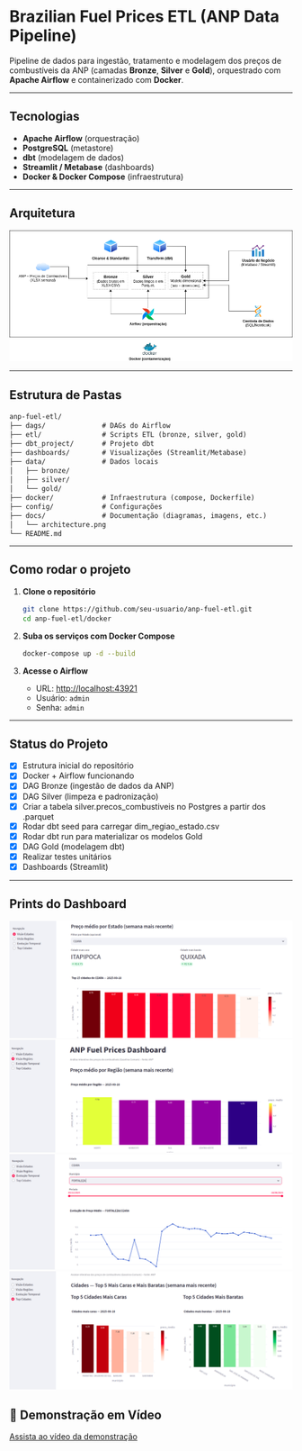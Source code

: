 # Brazilian Fuel Prices ETL (ANP Data Pipeline)

Pipeline de dados para ingestão, tratamento e modelagem dos preços de combustíveis da ANP (camadas **Bronze**, **Silver** e **Gold**), orquestrado com **Apache Airflow** e containerizado com **Docker**.

---

## Tecnologias
- **Apache Airflow** (orquestração)
- **PostgreSQL** (metastore)
- **dbt** (modelagem de dados)
- **Streamlit / Metabase** (dashboards)
- **Docker & Docker Compose** (infraestrutura)

---

## Arquitetura

![Arquitetura do Projeto](docs/architeture.png)

---

## Estrutura de Pastas
```
anp-fuel-etl/
├── dags/              # DAGs do Airflow
├── etl/               # Scripts ETL (bronze, silver, gold)
├── dbt_project/       # Projeto dbt
├── dashboards/        # Visualizações (Streamlit/Metabase)
├── data/              # Dados locais
│   ├── bronze/
│   ├── silver/
│   └── gold/
├── docker/            # Infraestrutura (compose, Dockerfile)
├── config/            # Configurações
├── docs/              # Documentação (diagramas, imagens, etc.)
│   └── architecture.png
└── README.md
```

---

## Como rodar o projeto

1. **Clone o repositório**
   ```bash
   git clone https://github.com/seu-usuario/anp-fuel-etl.git
   cd anp-fuel-etl/docker
   ```

2. **Suba os serviços com Docker Compose**
   ```bash
   docker-compose up -d --build
   ```

3. **Acesse o Airflow**
   - URL: [http://localhost:43921](http://localhost:43921)  
   - Usuário: `admin`  
   - Senha: `admin`

---

## Status do Projeto
- [x] Estrutura inicial do repositório
- [x] Docker + Airflow funcionando
- [x] DAG Bronze (ingestão de dados da ANP)
- [x] DAG Silver (limpeza e padronização)
- [x] Criar a tabela silver.precos_combustiveis no Postgres a partir dos .parquet
- [x] Rodar dbt seed para carregar dim_regiao_estado.csv
- [x] Rodar dbt run para materializar os modelos Gold
- [x] DAG Gold (modelagem dbt)
- [x] Realizar testes unitários
- [x] Dashboards (Streamlit)

---

## Prints do Dashboard
![Dashboards do Projeto](docs/por_estado.png)
![Dashboards do Projeto](docs/por_regiao.png)
![Dashboards do Projeto](docs/evolucao_temporal.png)
![Dashboards do Projeto](docs/top_cidades.png)

## 🎥 Demonstração em Vídeo
[Assista ao vídeo da demonstração](docs/video_projeto.mp4)
